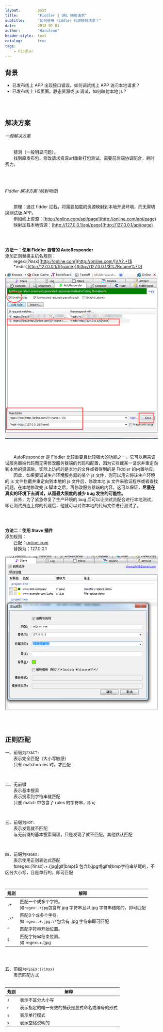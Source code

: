 ```yaml
---
layout:        post
title:         "Fiddler | URL 映射请求"
subtitle:      "如何使用 Fiddler 代理映射请求？"
date:          2018-02-01
author:        "Haauleon"
header-style:  text
catalog:       true
tags:
    - Fiddler
---
```


## 背景
* 已发布线上 APP 出现接口错误，如何调试线上 APP 访问本地请求？       
* 已发布线上 H5页面，静态资源或 js 调试，如何映射本地 js？            

<br><br>

## 解决方案
###### 一般解决方案
&emsp;&emsp;猜测（一般明显问题）。                
&emsp;&emsp;找到原发布包，修改请求资源url重新打包测试。需要前后端协调配合，耗时费力。                

<br><br>

###### Fiddler 解决方案 (映射响应)
&emsp;&emsp;原理：通过 fidder 拦截，将需要加载的资源映射到本地开发环境，而无需切换测试版 APP。             
&emsp;&emsp;例如线上资源：[http://online.com/api/page](http://online.com/api/page)                   
&emsp;&emsp;映射加载本地资源：[http://127.0.0.1/api/page](http://127.0.0.1/api/page)                

<br><br>

**方法一：使用 Fiddler 自带的 AutoResponder**                                       
添加正则替换主机名规则：  
&emsp;&emsp;regex:(?insx)[http://online.com](http://online.com/)\\/(?.+)$                            
&emsp;&emsp;\*redir:[http://127.0.0.1/${name}](http://127.0.0.1/$%7Bname%7D)                           

![](\img\in-post\post-fiddler\2018-02-01-fiddler-autoresponder-1.png)                         

<br>
     
&emsp;&emsp;AutoResponder 是 Fiddler 比较重要且比较强大的功能之一。它可以用来调试服务器端代码而无需修改服务器端的代码和配置，因为它拦截某一请求并重定向到本地的资源后，实际上访问的是本地的文件或者得到的是 Fiddler 的内置响应。         
&emsp;&emsp;因此，如果要调试生产环境服务器的某个 js 文件，则可以用它将该生产环境的 js 文件拦截并重定向到本地的 js 文件后，修改本地 js 文件来验证程序或者查找问题。在本地修改完 js 脚本之后，再修改服务器端的内容。这可以保证，**尽量在真实的环境下去调试，从而最大限度的减少 bug 发生的可能性。**     
&emsp;&emsp;此外，为了紧急修复了生产环境的 bug 后可以让测试员配合进行本地测试，即让测试员连上你的代理后，他就可以对你本地的代码文件进行测试了。    

<br><br>

**方法二：使用 Stave 插件**                           
添加规则：                      
&emsp;&emsp;匹配：[online.com](http://online.com/)                     
&emsp;&emsp;替换为：127.0.0.1                            

![](\img\in-post\post-fiddler\2018-02-01-fiddler-autoresponder-2.png)          

<br><br>

## 正则匹配
一、前缀为`EXACT:`                   
&emsp;&emsp;表示完全匹配（大小写敏感）                    
&emsp;&emsp;只有 match=rules 时，才匹配                   
  
<br>

二、无前缀  
&emsp;&emsp;表示基本搜索  
&emsp;&emsp;表示搜索到字符串就匹配  
&emsp;&emsp;只要 match 中包含了 rules 的字符串，即可  
  
<br>

三、前缀为`NOT:`  
&emsp;&emsp;表示发现就不匹配  
&emsp;&emsp;与无前缀的基本搜索同理，只是发现了就不匹配，其他默认匹配  

<br>

四、前缀为`REGEX:`  
&emsp;&emsp;表示使用正则表达式匹配  
&emsp;&emsp;如regex:(?insx).+.(jpg|gif|bmp)$ 包含以jpg或gif或bmp字符串结尾的，不区分大小写，且是单行的，即可匹配
  
<br>

| 规则 | 解释 |
| --- | --- |
| `.+` | 匹配一个或多个字符。 <br>如`regex:.+jpg`包含有 jpg 字符串且以 jpg 字符串结尾的，即可匹配 |
| `.\*` | 匹配0个或多个字符。<br>如`regex:.+.jpg.\*`包含有 .jpg 字符串即可匹配 |
| `^` | 匹配字符串开始位置。 |
| `$` | 匹配字符串结束位置。<br>如`regex:.+.(jpg|gif|bmp)$`包含以 jpg 或 gif 或 bmp 字符串结尾的，即可匹配 |         

<br><br>

五、前缀为`REGEX:(?insx)`  
&emsp;&emsp;表示匹配方式      
<br>

| 规则 | 解释 |
| --- | --- |
| `i` | 表示不区分大小写 |
| `n` | 表示指定的唯一有效的捕获是显式命名或编号的形式 |
| `s` | 表示单行模式 |
| `x` | 表示空格说明的 |